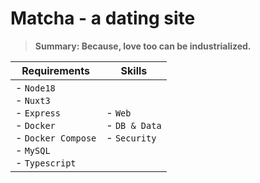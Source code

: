 # Matcha - a dating site

> __Summary: Because, love too can be industrialized.__


| Requirements | Skills |
|--------------|--------|
| - `Node18`<br> - `Nuxt3`<br> - `Express`<br> - `Docker`<br>- `Docker Compose`<br> - `MySQL`<br> - `Typescript` | - `Web`<br> - `DB & Data`<br> - `Security`<br> |
